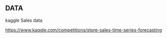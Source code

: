 ## DATA

kaggle Sales data

https://www.kaggle.com/competitions/store-sales-time-series-forecasting

